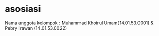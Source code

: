 # asosiasi
Nama anggota kelompok :  Muhammad Khoirul Umam(14.01.53.0001) &amp; Pebry Irawan (14.01.53.0022)
